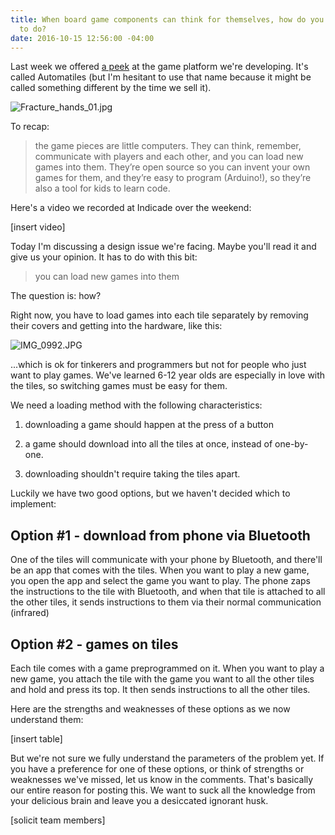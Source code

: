 ```yaml
---
title: When board game components can think for themselves, how do you tell them what
  to do?
date: 2016-10-15 12:56:00 -04:00
---
```


Last week we offered [a peek](http://move38.com/blog/a-board-game-that-thinks/) at the game platform we're developing. It's called Automatiles (but I'm hesitant to use that name because it might be called something different by the time we sell it). 

![Fracture_hands_01.jpg](/uploads/Fracture_hands_01.jpg)

To recap:

> the game pieces are little computers. They can think, remember, communicate with players and each other, and you can load new games into them. They’re open source so you can invent your own games for them, and they’re easy to program (Arduino!), so they’re also a tool for kids to learn code.

Here's a video we recorded at Indicade over the weekend:

\[insert video\]

Today I'm discussing a design issue we're facing. Maybe you'll read it and give us your opinion. It has to do with this bit: 

> you can load new games into them

The question is: how? 

Right now, you have to load games into each tile separately by removing their covers and getting into the hardware, like this: 

![IMG_0992.JPG](/uploads/IMG_0992.JPG)

...which is ok for tinkerers and programmers but not for people who just want to play games. We've learned 6-12 year olds are especially in love with the tiles, so switching games must be easy for them. 

We need a loading method with the following characteristics:

1. downloading a game should happen at the press of a button

2. a game should download into all the tiles at once, instead of one-by-one. 

3. downloading shouldn't require taking the tiles apart.

Luckily we have two good options, but we haven't decided which to implement: 

## Option #1 - download from phone via Bluetooth

One of the tiles will communicate with your phone by Bluetooth, and there'll be an app that comes with the tiles. When you want to play a new game, you open the app and select the game you want to play. The phone zaps the instructions to the tile with Bluetooth, and when that tile is attached to all the other tiles, it sends instructions to them via their normal communication (infrared)

## Option #2  - games on tiles

Each tile comes with a game preprogrammed on it. When you want to play a new game, you attach the tile with the game you want to all the other tiles and hold and press its top. It then sends instructions to all the other tiles. 

Here are the strengths and weaknesses of these options as we now understand them: 

\[insert table\]

But we're not sure we fully understand the parameters of the problem yet. If you have a preference for one of these options, or think of strengths or weaknesses we've missed, let us know in the comments. That's basically our entire reason for posting this. We want to suck all the knowledge from your delicious brain and leave you a desiccated ignorant husk.  

\[solicit team members\]